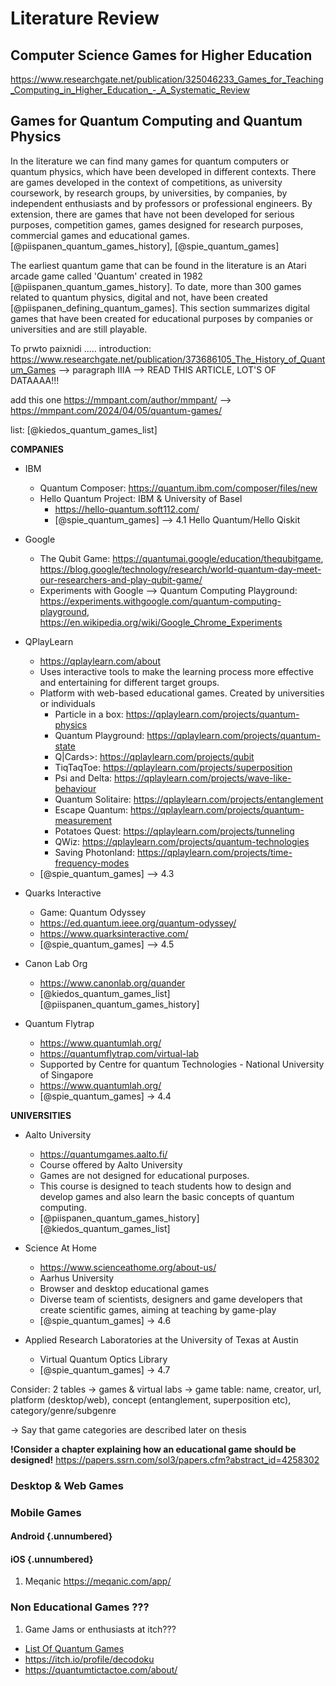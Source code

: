 # Literature Review

## Computer Science Games for Higher Education
https://www.researchgate.net/publication/325046233_Games_for_Teaching_Computing_in_Higher_Education_-_A_Systematic_Review

## Games for Quantum Computing and Quantum Physics
In the literature we can find many games for quantum computers or quantum physics, which have been developed in different contexts. There are games developed in the context of competitions, as university coursework, by research groups, by universities, by companies, by independent enthusiasts and by professors or professional engineers. By extension, there are games that have not been developed for serious purposes, competition games, games designed for research purposes, commercial games and educational games. [@piispanen_quantum_games_history], [@spie_quantum_games]

The earliest quantum game that can be found in the literature is an Atari arcade game called 'Quantum' created in 1982 [@piispanen_quantum_games_history]. To date, more than 300 games related to quantum physics, digital and not, have been created [@piispanen_defining_quantum_games]. This section summarizes digital games that have been created for educational purposes by companies or universities and are still playable.

To prwto paixnidi .....
introduction: https://www.researchgate.net/publication/373686105_The_History_of_Quantum_Games --> paragraph IIIA
--> READ THIS ARTICLE, LOT'S OF DATAAAA!!!

add this one https://mmpant.com/author/mmpant/ --> https://mmpant.com/2024/04/05/quantum-games/

list: [@kiedos_quantum_games_list]

**COMPANIES**

  * IBM
    - Quantum Composer: https://quantum.ibm.com/composer/files/new
    - Hello Quantum Project: IBM & University of Basel
      * https://hello-quantum.soft112.com/
      * [@spie_quantum_games] --> 4.1 Hello Quantum/Hello Qiskit

  * Google
    - The Qubit Game: https://quantumai.google/education/thequbitgame, https://blog.google/technology/research/world-quantum-day-meet-our-researchers-and-play-qubit-game/
    - Experiments with Google --> Quantum Computing Playground: https://experiments.withgoogle.com/quantum-computing-playground, https://en.wikipedia.org/wiki/Google_Chrome_Experiments

  * QPlayLearn
    - https://qplaylearn.com/about
    - Uses interactive tools to make the learning process more effective and entertaining for different target groups.
    - Platform with web-based educational games. Created by universities or individuals
      * Particle in a box: https://qplaylearn.com/projects/quantum-physics
      * Quantum Playground: https://qplaylearn.com/projects/quantum-state
      * Q|Cards>: https://qplaylearn.com/projects/qubit
      * TiqTaqToe: https://qplaylearn.com/projects/superposition
      * Psi and Delta: https://qplaylearn.com/projects/wave-like-behaviour
      * Quantum Solitaire: https://qplaylearn.com/projects/entanglement
      * Escape Quantum: https://qplaylearn.com/projects/quantum-measurement
      * Potatoes Quest: https://qplaylearn.com/projects/tunneling
      * QWiz: https://qplaylearn.com/projects/quantum-technologies
      * Saving Photonland: https://qplaylearn.com/projects/time-frequency-modes
    - [@spie_quantum_games] --> 4.3

  * Quarks Interactive
    - Game: Quantum Odyssey
    - https://ed.quantum.ieee.org/quantum-odyssey/
    - https://www.quarksinteractive.com/
    - [@spie_quantum_games] --> 4.5

  * Canon Lab Org
    - https://www.canonlab.org/quander
    - [@kiedos_quantum_games_list] [@piispanen_quantum_games_history]

  * Quantum Flytrap
    - https://www.quantumlah.org/
    - https://quantumflytrap.com/virtual-lab
    - Supported by Centre for quantum Technologies - National University of Singapore
    - https://www.quantumlah.org/
    - [@spie_quantum_games] -> 4.4

**UNIVERSITIES**

  * Aalto University
    - https://quantumgames.aalto.fi/
    - Course offered by Aalto University
    - Games are not designed for educational purposes.
    - This course is designed to teach students how to design and develop games and also learn the basic concepts of quantum computing.
    - [@piispanen_quantum_games_history] [@kiedos_quantum_games_list]

  * Science At Home
    - https://www.scienceathome.org/about-us/
    - Aarhus University
    - Browser and desktop educational games
    - Diverse team of scientists, designers and game developers that create scientific games, aiming at teaching by game-play
    - [@spie_quantum_games] -> 4.6

  * Applied Research Laboratories at the University of Texas at Austin
    - Virtual Quantum Optics Library
    - [@spie_quantum_games] -> 4.7

Consider:
2 tables -> games & virtual labs
-> game table: name, creator, url, platform (desktop/web), concept (entanglement, superposition etc), category/genre/subgenre

-> Say that game categories are described later on thesis

**!Consider a chapter explaining how an educational game should be designed!**
https://papers.ssrn.com/sol3/papers.cfm?abstract_id=4258302

### Desktop & Web Games

### Mobile Games

#### Android {.unnumbered}

#### iOS {.unnumbered}
1) Meqanic https://meqanic.com/app/


### Non Educational Games ???
1) Game Jams or enthusiasts at itch???
  - [List Of Quantum Games](https://kiedos.art/quantum-games-list/)
  - https://itch.io/profile/decodoku
  - https://quantumtictactoe.com/about/
